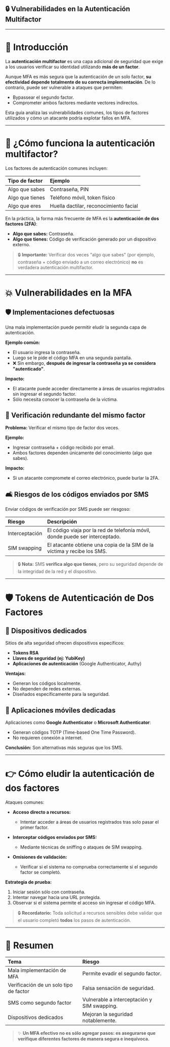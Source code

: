 ## 🔒 Vulnerabilidades en la Autenticación Multifactor

---

# 🔐 Introducción

La **autenticación multifactor** es una capa adicional de seguridad que exige a los usuarios verificar su identidad utilizando **más de un factor**.

Aunque MFA es más segura que la autenticación de un solo factor, **su efectividad depende totalmente de su correcta implementación**. De lo contrario, puede ser vulnerable a ataques que permiten:

- Bypassear el segundo factor.
- Comprometer ambos factores mediante vectores indirectos.

Esta guía analiza las vulnerabilidades comunes, los tipos de factores utilizados y cómo un atacante podría explotar fallos en MFA.

---

# 🧰 ¿Cómo funciona la autenticación multifactor?

Los factores de autenticación comunes incluyen:

| Tipo de factor | Ejemplo |
|:---------------|:--------|
| Algo que sabes | Contraseña, PIN |
| Algo que tienes | Teléfono móvil, token físico |
| Algo que eres | Huella dactilar, reconocimiento facial |


En la práctica, la forma más frecuente de MFA es la **autenticación de dos factores (2FA)**:

- **Algo que sabes:** Contraseña.
- **Algo que tienes:** Código de verificación generado por un dispositivo externo.


> 🔒 **Importante:** Verificar dos veces "algo que sabes" (por ejemplo, contraseña + código enviado a un correo electrónico) **no** es verdadera autenticación multifactor.


---

# 💥 Vulnerabilidades en la MFA

## 🛡️ Implementaciones defectuosas

Una mala implementación puede permitir eludir la segunda capa de autenticación.

**Ejemplo común:**

- El usuario ingresa la contraseña.
- Luego se le pide el código MFA en una segunda pantalla.
- ❌ Sin embargo, **después de ingresar la contraseña ya se considera "autenticado"**.

**Impacto:**

- El atacante puede acceder directamente a áreas de usuarios registrados sin ingresar el segundo factor.
- Sólo necesita conocer la contraseña de la víctima.



## 🚫 Verificación redundante del mismo factor

**Problema:** Verificar el mismo tipo de factor dos veces.

**Ejemplo:**

- Ingresar contraseña + código recibido por email.
- Ambos factores dependen únicamente del conocimiento (algo que sabes).

**Impacto:**

- Si un atacante compromete el correo electrónico, puede burlar la 2FA.



## 🛋️ Riesgos de los códigos enviados por SMS

Enviar códigos de verificación por SMS puede ser riesgoso:

| Riesgo | Descripción |
|:------|:------------|
| Interceptación | El código viaja por la red de telefonía móvil, donde puede ser interceptado. |
| SIM swapping | El atacante obtiene una copia de la SIM de la víctima y recibe los SMS. |



> 🔒 **Nota:** SMS **verifica algo que tienes**, pero su seguridad depende de la integridad de la red y el dispositivo.

---

# 🛡️ Tokens de Autenticación de Dos Factores

## 🔐 Dispositivos dedicados

Sitios de alta seguridad ofrecen dispositivos específicos:

- **Tokens RSA**
- **Llaves de seguridad (ej: YubiKey)**
- **Aplicaciones de autenticación** (Google Authenticator, Authy)

**Ventajas:**

- Generan los códigos localmente.
- No dependen de redes externas.
- Diseñados específicamente para la seguridad.


## 📱 Aplicaciones móviles dedicadas

Aplicaciones como **Google Authenticator** o **Microsoft Authenticator**:

- Generan códigos TOTP (Time-based One Time Password).
- No requieren conexión a internet.

**Conclusión:** Son alternativas más seguras que los SMS.



---

# 👉 Cómo eludir la autenticación de dos factores

Ataques comunes:

- **Acceso directo a recursos:**
  - Intentar acceder a áreas de usuarios registrados tras solo pasar el primer factor.

- **Interceptar códigos enviados por SMS:**
  - Mediante técnicas de sniffing o ataques de SIM swapping.

- **Omisiones de validación:**
  - Verificar si el sistema no comprueba correctamente si el segundo factor se completó.

**Estrategia de prueba:**

1. Iniciar sesión sólo con contraseña.
2. Intentar navegar hacia una URL protegida.
3. Observar si el sistema permite el acceso sin ingresar el código MFA.


> 🔒 **Recordatorio:** Toda solicitud a recursos sensibles debe validar que el usuario completó **todos** los pasos de autenticación.



---

# 💬 Resumen

| Tema | Riesgo |
|:----|:------|
| Mala implementación de MFA | Permite evadir el segundo factor. |
| Verificación de un solo tipo de factor | Falsa sensación de seguridad. |
| SMS como segundo factor | Vulnerable a interceptación y SIM swapping. |
| Dispositivos dedicados | Mejoran la seguridad notablemente. |


> ✨ **Un MFA efectivo no es sólo agregar pasos: es asegurarse que verifique diferentes factores de manera segura e inequívoca.**

